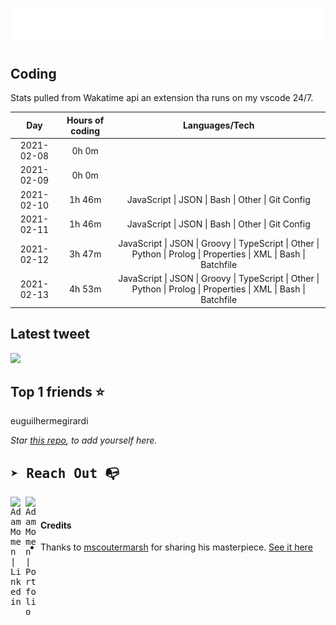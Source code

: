 
![test image size](/assets/welcome_message.gif)

## Coding
Stats pulled from Wakatime api an extension tha runs on my vscode 24/7.

|Day|Hours of coding|Languages/Tech|
|:-:|:-:|:-:|
|2021-02-08|0h 0m||
|2021-02-09|0h 0m||
|2021-02-10|1h 46m|JavaScript &#124; JSON &#124; Bash &#124; Other &#124; Git Config|
|2021-02-11|1h 46m|JavaScript &#124; JSON &#124; Bash &#124; Other &#124; Git Config|
|2021-02-12|3h 47m|JavaScript &#124; JSON &#124; Groovy &#124; TypeScript &#124; Other &#124; Python &#124; Prolog &#124; Properties &#124; XML &#124; Bash &#124; Batchfile|
|2021-02-13|4h 53m|JavaScript &#124; JSON &#124; Groovy &#124; TypeScript &#124; Other &#124; Python &#124; Prolog &#124; Properties &#124; XML &#124; Bash &#124; Batchfile|

## Latest tweet
[<img src="<tweet-image-url>" width="400">](https://twitter.com/adammomen8/status/1316739109638090754)

## Top 1 friends ⭐️
euguilhermegirardi

*Star [this repo](https://github.com/AdamMomen/AdamMomen), to add yourself here.*


<samp>

## ➤ Reach Out :mailbox_with_no_mail:

>
  <a href="https://www.linkedin.com/in/adam-momen-99596275/">
     <img align="left" alt="Adam Momen | Linkedin" width="24px" src="./assets/Linkedin.svg" />
   </a>

   <a href="https://adammomen.com/">
     <img align="left" alt="Adam Momen | Portfolio" width="24px" src="./assets/web.svg" />
   </a>

</samp>

<br>

#### Credits
* Thanks to [mscoutermarsh](https://github.com/mscoutermarsh) for sharing his masterpiece. [See it here](https://github.com/mscoutermarsh/mscoutermarsh)